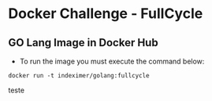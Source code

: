 # Docker Challenge - FullCycle

## GO Lang Image in Docker Hub

- To run the image you must execute the command below:

```
docker run -t indeximer/golang:fullcycle
```

teste
